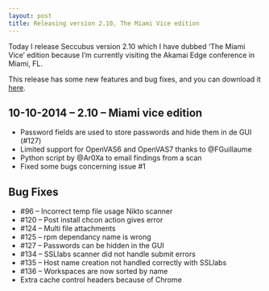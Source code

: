 ```yaml
---
layout: post
title: Releasing version 2.10, The Miami Vice edition
---
```

Today I release Seccubus version 2.10 which I have dubbed ‘The Miami Vice’
edition because I’m currently visiting the Akamai Edge conference in Miami,
FL.

This release has some new features and bug fixes, and you can download it
[here](https://github.com/schubergphilis/Seccubus_v2/releases/tag/2.10).

10-10-2014 – 2.10 – Miami vice edition  
---  
* Password fields are used to store passwords and hide them in de GUI (#127)  
* Limited support for OpenVAS6 and OpenVAS7 thanks to @FGuillaume  
* Python script by @Ar0Xa to email findings from a scan  
* Fixed some bugs concerning issue #1

Bug Fixes  
---  
* #96 – Incorrect temp file usage Nikto scanner  
* #120 – Post install chcon action gives error  
* #124 – Multi file attachments  
* #125 – rpm dependancy name is wrong  
* #127 – Passwords can be hidden in the GUI  
* #134 – SSLlabs scanner did not handle submit errors  
* #135 – Host name creation not handled correctly with SSLlabs  
* #136 – Workspaces are now sorted by name  
* Extra cache control headers because of Chrome

